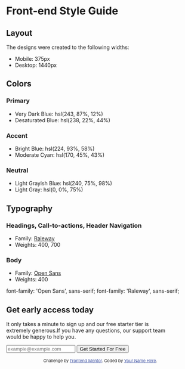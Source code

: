 # Front-end Style Guide

## Layout

The designs were created to the following widths:

- Mobile: 375px
- Desktop: 1440px

## Colors

### Primary

- Very Dark Blue: hsl(243, 87%, 12%)
- Desaturated Blue: hsl(238, 22%, 44%)

### Accent

- Bright Blue: hsl(224, 93%, 58%)
- Moderate Cyan: hsl(170, 45%, 43%)

### Neutral

- Light Grayish Blue: hsl(240, 75%, 98%)
- Light Gray: hsl(0, 0%, 75%)

## Typography

### Headings, Call-to-actions, Header Navigation

- Family: [Raleway](https://fonts.google.com/specimen/Raleway)
- Weights: 400, 700

### Body

- Family: [Open Sans](https://fonts.google.com/specimen/Open+Sans)
- Weights: 400

<style>
  .attribution { font-size: 11px; text-align: center; }
  .attribution a { color: hsl(228, 45%, 44%); }
</style>

font-family: 'Open Sans', sans-serif;
font-family: 'Raleway', sans-serif;

















<div class="flex">
  <div>
    <h2>Get early access today</h2>
    <p>
      It only takes a minute to sign up and our free starter tier is <br>
      extremely generous.If you have any questions, our support team <br>
      would be happy to help you. <br>
    </p>
  </div>
  <form>
    <input type="email" placeholder="example@example.com" />
    <button>
      Get Started For Free
    </button>

  </form>

  </div>
</div>










<footer>
  <p class="attribution">
    Challenge by <a href="https://www.frontendmentor.io?ref=challenge" target="_blank">Frontend Mentor</a>.
    Coded by <a href="#">Your Name Here</a>.
  </p>
</footer>
